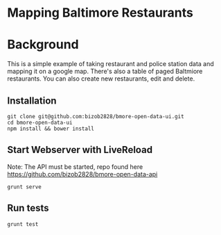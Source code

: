 Mapping Baltimore Restaurants
==================
# Background
This is a simple example of taking restaurant and police station data and mapping it on a google map.  There's also a table of paged Baltmiore restaurants.  You can also create new restaurants, edit and delete.

## Installation

```
git clone git@github.com:bizob2828/bmore-open-data-ui.git
cd bmore-open-data-ui
npm install && bower install
```

## Start Webserver with LiveReload
Note: The API must be started, repo found here https://github.com/bizob2828/bmore-open-data-api
```
grunt serve
```

## Run tests
```
grunt test
```
